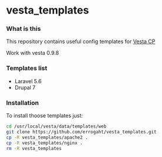 # vesta_templates

### What is this
This repository contains useful config templates for [Vesta CP](https://vestacp.com)

Work with vesta 0.9.8

### Templates list

* Laravel 5.6
* Drupal 7

### Installation
To install thoose templates just:

```sh
cd /usr/local/vesta/data/templates/web
git clone https://github.com/errogaht/vesta_templates.git
cp -R vesta_templates/apache2 .
cp -R vesta_templates/nginx .
rm -R vesta_templates
```
